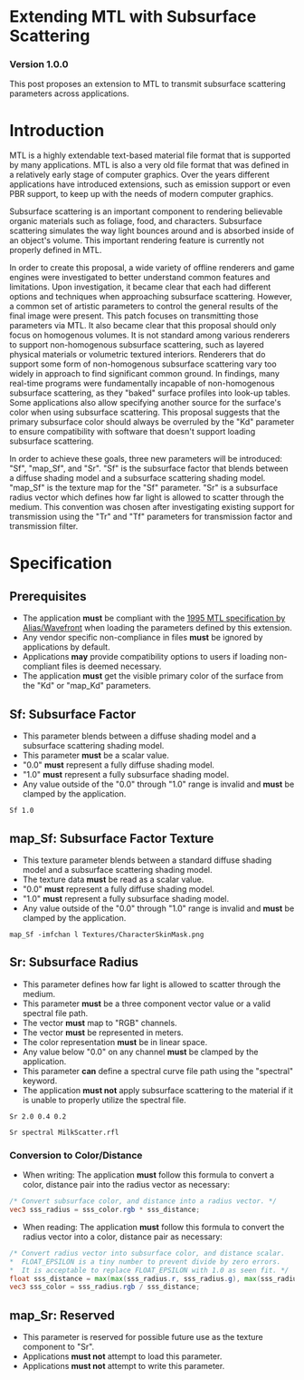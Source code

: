# Extending MTL with Subsurface Scattering

### Version 1.0.0
This post proposes an extension to MTL to transmit subsurface scattering parameters across applications.

# Introduction
MTL is a highly extendable text-based material file format that is supported by many applications. MTL is also a very old file format that was defined in a relatively early stage of computer graphics. Over the years different applications have introduced extensions, such as emission support or even PBR support, to keep up with the needs of modern computer graphics. 

Subsurface scattering is an important component to rendering believable organic materials such as foliage, food, and characters. Subsurface scattering simulates the way light bounces around and is absorbed inside of an object's volume. This important rendering feature is currently not properly defined in MTL.

In order to create this proposal, a wide variety of offline renderers and game engines were investigated to better understand common features and limitations. Upon investigation, it became clear that each had different options and techniques when approaching subsurface scattering. However, a common set of artistic parameters to control the general results of the final image were present. This patch focuses on transmitting those parameters via MTL. It also became clear that this proposal should only focus on homogenous volumes. It is not standard among various renderers to support non-homogenous subsurface scattering, such as layered physical materials or volumetric textured interiors. Renderers that do support some form of non-homogenous subsurface scattering vary too widely in approach to find significant common ground. In findings, many real-time programs were fundamentally incapable of non-homogenous subsurface scattering, as they "baked" surface profiles into look-up tables. Some applications also allow specifying another source for the surface's color when using subsurface scattering. This proposal suggests that the primary subsurface color should always be overruled by the "Kd" parameter to ensure compatibility with software that doesn't support loading subsurface scattering.

In order to achieve these goals, three new parameters will be introduced: "Sf", "map_Sf", and "Sr". "Sf" is the subsurface factor that blends between a diffuse shading model and a subsurface scattering shading model. "map_Sf" is the texture map for the "Sf" parameter. "Sr" is a subsurface radius vector which defines how far light is allowed to scatter through the medium. This convention was chosen after investigating existing support for transmission using the "Tr" and "Tf" parameters for transmission factor and transmission filter.

# Specification

## Prerequisites
* The application **must** be compliant with the [1995 MTL specification by Alias/Wavefront](http://paulbourke.net/dataformats/mtl/) when loading the parameters defined by this extension.
* Any vendor specific non-compliance in files **must** be ignored by applications by default.
* Applications **may** provide compatibility options to users if loading non-compliant files is deemed necessary.
* The application **must** get the visible primary color of the surface from the "Kd" or "map_Kd" parameters.

## Sf: Subsurface Factor
* This parameter blends between a diffuse shading model and a subsurface scattering shading model.
* This parameter **must** be a scalar value.
* "0.0" **must** represent a fully diffuse shading model. 
* "1.0" **must** represent a fully subsurface shading model.
* Any value outside of the "0.0" through "1.0" range is invalid and **must** be clamped by the application.

```
Sf 1.0
```

## map_Sf: Subsurface Factor Texture
* This texture parameter blends between a standard diffuse shading model and a subsurface scattering shading model.
* The texture data **must** be read as a scalar value.
* "0.0" **must** represent a fully diffuse shading model. 
* "1.0" **must** represent a fully subsurface shading model.
* Any value outside of the "0.0" through "1.0" range is invalid and **must** be clamped by the application.

```
map_Sf -imfchan l Textures/CharacterSkinMask.png
```

## Sr: Subsurface Radius
* This parameter defines how far light is allowed to scatter through the medium.
* This parameter **must** be a three component vector value or a valid spectral file path.
* The vector **must** map to "RGB" channels.
* The vector **must** be represented in meters.
* The color representation **must** be in linear space.
* Any value below "0.0" on any channel **must** be clamped by the application.
* This parameter **can** define a spectral curve file path using the "spectral" keyword.
* The application **must not** apply subsurface scattering to the material if it is unable to properly utilize the spectral file.

```
Sr 2.0 0.4 0.2
```
```
Sr spectral MilkScatter.rfl
```

### Conversion to Color/Distance
* When writing: The application **must** follow this formula to convert a color, distance pair into the radius vector as necessary\:

``` glsl
/* Convert subsurface color, and distance into a radius vector. */
vec3 sss_radius = sss_color.rgb * sss_distance;
```
    
* When reading: The application **must** follow this formula to convert the radius vector into a color, distance pair as necessary\:

``` glsl
/* Convert radius vector into subsurface color, and distance scalar.
*  FLOAT_EPSILON is a tiny number to prevent divide by zero errors.
*  It is acceptable to replace FLOAT_EPSILON with 1.0 as seen fit. */
float sss_distance = max(max(sss_radius.r, sss_radius.g), max(sss_radius.b, FLOAT_EPSILON)));
vec3 sss_color = sss_radius.rgb / sss_distance;
```

## map_Sr: Reserved
* This parameter is reserved for possible future use as the texture component to "Sr".
* Applications **must not** attempt to load this parameter.
* Applications **must not** attempt to write this parameter.

